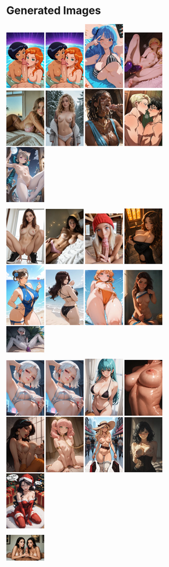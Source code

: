 # Generated Images



<img src="2025_09_30_01_thumb.webp" width="100"/> <img src="2025_09_30_02_thumb.webp" width="100"/> <img src="2025_09_30_03_thumb.webp" width="100"/> <img src="2025_09_30_04_thumb.webp" width="100"/> <img src="2025_09_30_05_thumb.webp" width="100"/> <img src="2025_09_30_06_thumb.webp" width="100"/> <img src="2025_09_30_07_thumb.webp" width="100"/> <img src="2025_09_30_08_thumb.webp" width="100"/> <img src="2025_09_30_09_thumb.webp" width="100"/>

<img src="2025_09_30_10_thumb.webp" width="100"/> <img src="2025_09_30_11_thumb.webp" width="100"/> <img src="2025_09_30_12_thumb.webp" width="100"/> <img src="2025_09_30_13_thumb.webp" width="100"/> <img src="2025_09_30_14_thumb.webp" width="100"/> <img src="2025_09_30_15_thumb.webp" width="100"/> <img src="2025_09_30_16_thumb.webp" width="100"/> <img src="2025_09_30_17_thumb.webp" width="100"/> <img src="2025_09_30_18_thumb.webp" width="100"/>

<img src="2025_09_30_19_thumb.webp" width="100"/> <img src="2025_09_30_20_thumb.webp" width="100"/> <img src="2025_09_30_21_thumb.webp" width="100"/> <img src="2025_09_30_22_thumb.webp" width="100"/> <img src="2025_09_30_23_thumb.webp" width="100"/> <img src="2025_09_30_24_thumb.webp" width="100"/> <img src="2025_09_30_25_thumb.webp" width="100"/> <img src="2025_09_30_26_thumb.webp" width="100"/> <img src="2025_09_30_27_thumb.webp" width="100"/>

<img src="2025_09_30_28_thumb.webp" width="100"/>